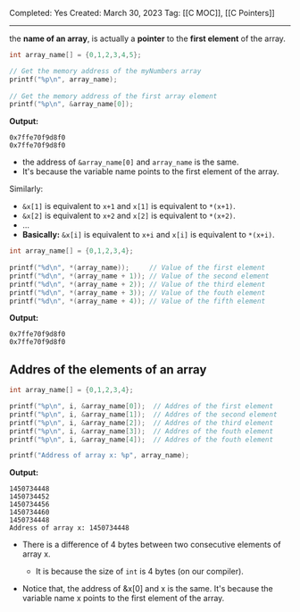Completed: Yes
Created: March 30, 2023
Tag: [[C MOC]], [[C Pointers]]

---

the **name of an array**, is actually a **pointer** to the **first element** of the array.
```c
int array_name[] = {0,1,2,3,4,5};

// Get the memory address of the myNumbers array  
printf("%p\n", array_name);  
  
// Get the memory address of the first array element  
printf("%p\n", &array_name[0]);
```
**Output:**
```
0x7ffe70f9d8f0  
0x7ffe70f9d8f0
```

- the address of `&array_name[0]` and `array_name` is the same.
- It's because the variable name points to the first element of the array.

Similarly:
-   `&x[1]` is equivalent to `x+1` and `x[1]` is equivalent to `*(x+1)`.
-   `&x[2]` is equivalent to `x+2` and `x[2]` is equivalent to `*(x+2)`.
-   ...
-   **Basically:** `&x[i]` is equivalent to `x+i` and `x[i]` is equivalent to `*(x+i)`.

```c
int array_name[] = {0,1,2,3,4};  
  
printf("%d\n", *(array_name));     // Value of the first element
printf("%d\n", *(array_name + 1)); // Value of the second element
printf("%d\n", *(array_name + 2)); // Value of the third element
printf("%d\n", *(array_name + 3)); // Value of the fouth element
printf("%d\n", *(array_name + 4)); // Value of the fifth element

```
**Output:**
```
0x7ffe70f9d8f0  
0x7ffe70f9d8f0
```

## Addres of the elements of an array 
```c
int array_name[] = {0,1,2,3,4};

printf("%p\n", i, &array_name[0]);  // Addres of the first element
printf("%p\n", i, &array_name[1]);  // Addres of the second element
printf("%p\n", i, &array_name[2]);  // Addres of the third element
printf("%p\n", i, &array_name[3]);  // Addres of the fouth element
printf("%p\n", i, &array_name[4]);  // Addres of the fouth element

printf("Address of array x: %p", array_name);
```
**Output:**
```
1450734448
1450734452
1450734456
1450734460
1450734448
Address of array x: 1450734448
```
- There is a difference of 4 bytes between two consecutive elements of array x. 
	- It is because the size of `int` is 4 bytes (on our compiler).

- Notice that, the address of &x[0] and x is the same. It's because the variable name x points to the first element of the array.